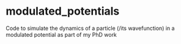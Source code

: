 # modulated_potentials
Code to simulate the dynamics of a particle (/its wavefunction) in a modulated potential as part of my PhD work
